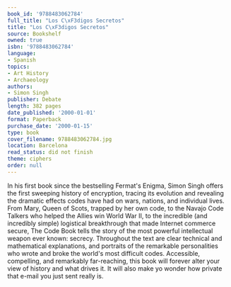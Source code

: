 ```yaml
---
book_id: '9788483062784'
full_title: "Los C\xF3digos Secretos"
title: "Los C\xF3digos Secretos"
source: Bookshelf
owned: true
isbn: '9788483062784'
language:
- Spanish
topics:
- Art History
- Archaeology
authors:
- Simon Singh
publisher: Debate
length: 382 pages
date_published: '2000-01-01'
format: Paperback
purchase_date: '2000-01-15'
type: book
cover_filename: 9788483062784.jpg
location: Barcelona
read_status: did not finish
theme: ciphers
order: null
---
```

In his first book since the bestselling Fermat's Enigma, Simon Singh offers the first sweeping history of encryption, tracing its evolution and revealing the dramatic effects codes have had on wars, nations, and individual lives. From Mary, Queen of Scots, trapped by her own code, to the Navajo Code Talkers who helped the Allies win World War II, to the incredible (and incredibly simple) logistical breakthrough that made Internet commerce secure, The Code Book tells the story of the most powerful intellectual weapon ever known: secrecy.
Throughout the text are clear technical and mathematical explanations, and portraits of the remarkable personalities who wrote and broke the world's most difficult codes. Accessible, compelling, and remarkably far-reaching, this book will forever alter your view of history and what drives it. It will also make yo wonder how private that e-mail you just sent really is.

